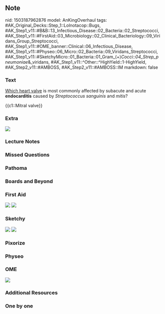 ## Note
nid: 1503187962876
model: AnKingOverhaul
tags: #AK_Original_Decks::Step_1::Lolnotacop::Bugs, #AK_Step1_v11::#B&B::13_Infectious_Disease::02_Bacteria::02_Streptococci, #AK_Step1_v11::#FirstAid::03_Microbiology::02_Clinical_Bacteriology::09_Viridans_Group_Streptococci, #AK_Step1_v11::#OME_banner::Clinical::06_Infectious_Disease, #AK_Step1_v11::#Physeo::06_Micro::02_Bacteria::09_Viridans_Streptococci, #AK_Step1_v11::#SketchyMicro::01_Bacteria::01_Gram_(+)_Cocci::04_Strep_pneumoniae_&_viridans, #AK_Step1_v11::^Other::^HighYield::1-HighYield, #AK_Step2_v11::#AMBOSS, #AK_Step2_v11::#AMBOSS::IM
markdown: false

### Text
<u>Which heart valve</u> is most commonly affected by subacute and
acute <b>endocarditis</b> caused by <i>Streptococcus sanguinis</i>
and <i>mitis</i>?
<div>
  {{c1::Mitral valve}}
</div>

### Extra
<img src="paste-16814796964190.jpg">

### Lecture Notes


### Missed Questions


### Pathoma


### Boards and Beyond


### First Aid
<img src="tmpatx143ph.png"> <img src="tmpuw25vhrd.png">

### Sketchy
<img src="paste-469792112771073.jpg"> <img src=
"Screen%20Shot%202019-09-26%20at%208.11.22%20AM.png">

### Pixorize


### Physeo


### OME
<div class="ome-widget">
  <a href=
  "https://onlinemeded.org/spa/infectious-disease?ref=anki"><img src="_OME_AnkiFlashcards_Topic_3.png"></a>
</div>

### Additional Resources


### One by one

